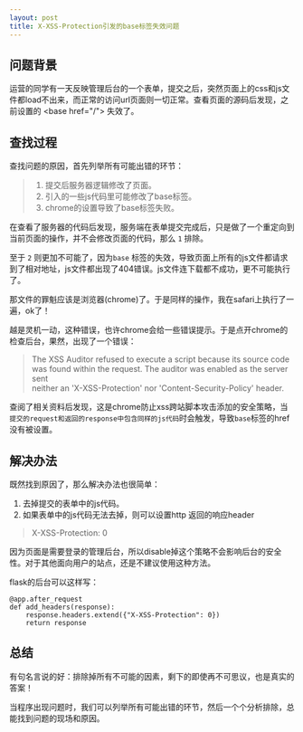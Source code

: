 ```yaml
---
layout: post
title: X-XSS-Protection引发的base标签失效问题
---
```


## 问题背景

  运营的同学有一天反映管理后台的一个表单，提交之后，突然页面上的css和js文件都load不出来，而正常的访问url页面则一切正常。查看页面的源码后发现，之前设置的 \<base href="/"> 失效了。
  
## 查找过程
查找问题的原因，首先列举所有可能出错的环节：

> 1. 提交后服务器逻辑修改了页面。
> 2. 引入的一些js代码里可能修改了base标签。
> 3. chrome的设置导致了base标签失败。

  在查看了服务器的代码后发现，服务端在表单提交完成后，只是做了一个重定向到当前页面的操作，并不会修改页面的代码，那么 `1` 排除。

  至于 `2` 则更加不可能了，因为`base` 标签的失效，导致页面上所有的js文件都请求到了相对地址，js文件都出现了404错误。js文件连下载都不成功，更不可能执行了。

  那文件的罪魁应该是浏览器(chrome)了。于是同样的操作，我在safari上执行了一遍，ok了！
  
  越是灵机一动，这种错误，也许chrome会给一些错误提示。于是点开chrome的检查后台，果然，出现了一个错误：

> The XSS Auditor refused to execute a script because 
> its source code was
> found within the request. The auditor was enabled as the server sent  
> neither an 'X-XSS-Protection' nor 'Content-Security-Policy' header.

查阅了相关资料后发现，这是chrome防止xss跨站脚本攻击添加的安全策略，当`提交的request和返回的response中包含同样的js代码`时会触发，导致`base`标签的href没有被设置。

## 解决办法

既然找到原因了，那么解决办法也很简单：

1. 去掉提交的表单中的js代码。
2. 如果表单中的js代码无法去掉，则可以设置http 返回的响应header

>  X-XSS-Protection: 0

因为页面是需要登录的管理后台，所以disable掉这个策略不会影响后台的安全性。对于其他面向用户的站点，还是不建议使用这种方法。

flask的后台可以这样写：

	@app.after_request
	def add_headers(response):
		response.headers.extend({"X-XSS-Protection": 0})
		return response

## 总结

有句名言说的好：排除掉所有不可能的因素，剩下的即使再不可思议，也是真实的答案！

当程序出现问题时，我们可以列举所有可能出错的环节，然后一个个分析排除，总能找到问题的现场和原因。





